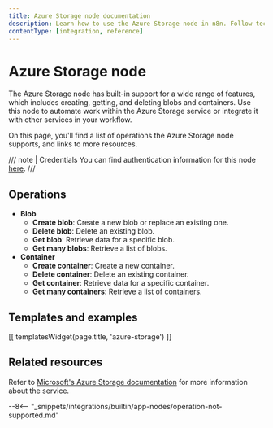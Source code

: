 ```yaml
---
title: Azure Storage node documentation
description: Learn how to use the Azure Storage node in n8n. Follow technical documentation to integrate Azure Storage node into your workflows.
contentType: [integration, reference]
---
```


# Azure Storage node

The Azure Storage node has built-in support for a wide range of features, which includes creating, getting, and deleting blobs and containers. Use this node to automate work within the Azure Storage service or integrate it with other services in your workflow.

On this page, you'll find a list of operations the Azure Storage node supports, and links to more resources.

///  note  | Credentials
You can find authentication information for this node [here](/integrations/builtin/credentials/azurestorage.md).
///


## Operations

* **Blob**
	* **Create blob**: Create a new blob or replace an existing one.
	* **Delete blob**: Delete an existing blob.
	* **Get blob**: Retrieve data for a specific blob.
	* **Get many blobs**: Retrieve a list of blobs.
* **Container**
	* **Create container**: Create a new container.
	* **Delete container**: Delete an existing container.
	* **Get container**: Retrieve data for a specific container.
	* **Get many containers**: Retrieve a list of containers.

## Templates and examples

<!-- see https://www.notion.so/n8n/Pull-in-templates-for-the-integrations-pages-37c716837b804d30a33b47475f6e3780 -->
[[ templatesWidget(page.title, 'azure-storage') ]]

## Related resources

<!-- add a link to the service's documentation. This should usually go direct to the API docs -->
Refer to [Microsoft's Azure Storage documentation](https://learn.microsoft.com/en-us/rest/api/storageservices/) for more information about the service.

--8<-- "_snippets/integrations/builtin/app-nodes/operation-not-supported.md"
